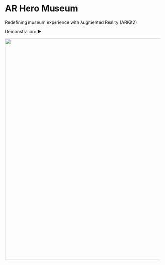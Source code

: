 # AR Hero Museum

Redefining museum experience with Augmented Reality (ARKit2)

Demonstration: ▶️ 

<img src="demo.gif?raw=true" height="720px">
